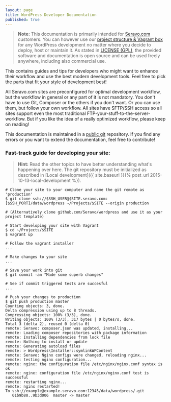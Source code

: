 ```yaml
---
layout: page
title: WordPress Developer Documentation
published: true
---
```


> **Note:** This documentation is primarily intended for [Seravo.com](https://seravo.com) customers. You can however use our [project structure & Vagrant box](https://github.com/Seravo/wordpress) for any WordPress development no matter where you decide to deploy, host or maintain it. As stated in [LICENSE (GPL)](https://github.com/Seravo/wordpress/blob/master/LICENSE), the provided software and documentation is open source and can be used freely anywhere, including also commercial use.

This contains guides and tips for developers who might want to enhance their workflow and use the best modern development tools. Feel free to pick the parts that fit your style of development best!

All Seravo.com sites are preconfigured for optimal development workflow, but the workflow in general or any part of it is not mandatory. You don't have to use Git, Composer or the others if you don't want. Or you can use them, but follow your own workflow. All sites have SFTP/SSH access so all sites support even the most traditional FTP-your-stuff-to-the-server-workflow. But if you like the idea of a really optimized workflow, please keep on reading!

This documentation is maintained in a [public git](https://github.com/seravo/docs) repository. If you find any errors or you want to extend the documentation, feel free to contribute!


### Fast-track guide for developing your site:
>**Hint:** Read the other topics to have better understanding what's happening over here. The git repository must be initialized as described in [Local development]({{ site.baseurl }}{% post_url 2015-10-13-local-development %}).

```
# Clone your site to your computer and name the git remote as 'production'
$ git clone ssh://$SSH_USER@$SITE.seravo.com:[$SSH_PORT]/data/wordpress ~/Projects/$SITE --origin production

# (Alternatively clone github.com/Seravo/wordpress and use it as your project template)

# Start developing your site with Vagrant
$ cd ~/Projects/$SITE
$ vagrant up

# Follow the vagrant installer
...

# Make changes to your site
...

# Save your work into git
$ git commit -am "Made some superb changes"

# See if commit triggered tests are succesful
...

# Push your changes to production
$ git push production master
Counting objects: 3, done.
Delta compression using up to 8 threads.
Compressing objects: 100% (3/3), done.
Writing objects: 100% (3/3), 317 bytes | 0 bytes/s, done.
Total 3 (delta 2), reused 0 (delta 0)
remote: Seravo: composer.json was updated, installing...
remote: Loading composer repositories with package information
remote: Installing dependencies from lock file
remote: Nothing to install or update
remote: Generating autoload files
remote: > Wordpress\Installer::symlinkWPContent
remote: Seravo: Nginx configs were changed, reloading nginx...
remote: testing nginx configuration...
remote: nginx: the configuration file /etc/nginx/nginx.conf syntax is ok
remote: nginx: configuration file /etc/nginx/nginx.conf test is successful
remote: restarting nginx...
remote: nginx restarted!
To ssh://example@example.seravo.com:12345/data/wordpress/.git
   01b9b80..9b3d006  master -> master

```
